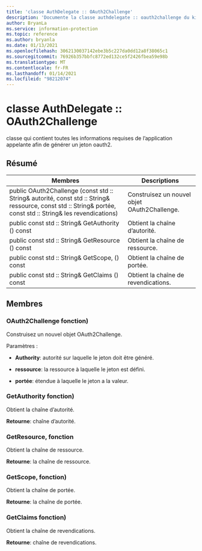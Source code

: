 ```yaml
---
title: 'classe AuthDelegate :: OAuth2Challenge'
description: 'Documente la classe authdelegate :: oauth2challenge du kit de développement logiciel (SDK) Microsoft Information Protection (MIP).'
author: BryanLa
ms.service: information-protection
ms.topic: reference
ms.author: bryanla
ms.date: 01/13/2021
ms.openlocfilehash: 3062130037142ebe3b5c227da0dd12a8f38065c1
ms.sourcegitcommit: 76926b357bbfc8772ed132ce5f2426fbea59e98b
ms.translationtype: MT
ms.contentlocale: fr-FR
ms.lasthandoff: 01/14/2021
ms.locfileid: "98212074"
---
```

# <a name="class-authdelegateoauth2challenge"></a>classe AuthDelegate :: OAuth2Challenge 
classe qui contient toutes les informations requises de l’application appelante afin de générer un jeton oauth2.
  
## <a name="summary"></a>Résumé
 Membres                        | Descriptions                                
--------------------------------|---------------------------------------------
public OAuth2Challenge (const std :: String& autorité, const std :: String& ressource, const std :: String& portée, const std :: String& les revendications)  |  Construisez un nouvel objet OAuth2Challenge.
public const std :: String& GetAuthority () const  |  Obtient la chaîne d’autorité.
public const std :: String& GetResource () const  |  Obtient la chaîne de ressource.
public const std :: String& GetScope, () const  |  Obtient la chaîne de portée.
public const std :: String& GetClaims () const  |  Obtient la chaîne de revendications.
  
## <a name="members"></a>Membres
  
### <a name="oauth2challenge-function"></a>OAuth2Challenge fonction)
Construisez un nouvel objet OAuth2Challenge.

Paramètres :  
* **Authority**: autorité sur laquelle le jeton doit être généré. 


* **ressource**: la ressource à laquelle le jeton est défini. 


* **portée**: étendue à laquelle le jeton a la valeur.


  
### <a name="getauthority-function"></a>GetAuthority fonction)
Obtient la chaîne d’autorité.

  
**Retourne**: chaîne d’autorité.
  
### <a name="getresource-function"></a>GetResource, fonction
Obtient la chaîne de ressource.

  
**Retourne**: la chaîne de ressource.
  
### <a name="getscope-function"></a>GetScope, fonction)
Obtient la chaîne de portée.

  
**Retourne**: la chaîne de portée.
  
### <a name="getclaims-function"></a>GetClaims fonction)
Obtient la chaîne de revendications.

  
**Retourne**: chaîne de revendications.